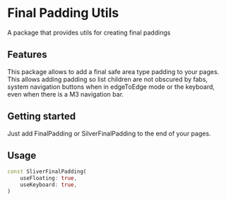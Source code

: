 # Final Padding Utils

A package that provides utils for creating final paddings

## Features

This package allows to add a final safe area type padding to your pages. This allows adding padding so list children are not obscured by fabs, system navigation buttons when in edgeToEdge mode or the keyboard, even when there is a M3 navigation bar.

## Getting started

Just add FinalPadding or SilverFinalPadding to the end of your pages.

## Usage

```dart
const SliverFinalPadding(
    useFloating: true,
    useKeyboard: true,
)
```